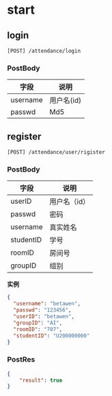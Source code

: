 # start

## login

```http
[POST] /attendance/login
```

### PostBody

| 字段       | 说明       |
| ---------- | ---------- |
| username | 用户名(id) |
| passwd       | Md5        |

## register

```http
[POST] /attendance/user/rigister
```

### PostBody

| 字段     | 说明         |
| -------- | ------------ |
| userID | 用户名（id） |
| passwd   | 密码         |
| username     | 真实姓名     |
| studentID     | 学号         |
| roomID |房间号|
| groupID| 组别|

**实例**
```json
{
  "username": "betawen",
  "passwd": "123456",
  "userID": "betawen",
  "groupID": "AI",
  "roomID": "707",
  "studentID": "U200000000"
}
```

### PostRes

```json
{
    "result": true
}
```

